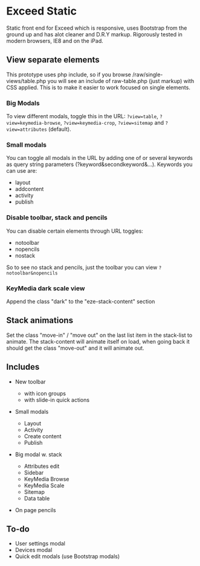 Exceed Static
=============

Static front end for Exceed which is responsive, uses Bootstrap from the ground up and has alot cleaner and D.R.Y markup. Rigorously tested in modern browsers, IE8 and on the iPad.


View separate elements
---------------------
This prototype uses php include, so if you browse /raw/single-views/table.php you will see an include of raw-table.php (just markup) with CSS applied. This is to make it easier to work focused on single elements.

### Big Modals

To view different modals, toggle this in the URL:
`?view=table`, `?view=keymedia-browse`, `?view=keymedia-crop`, `?view=sitemap` and `?view=attributes` (default).

### Small modals

You can toggle all modals in the URL by adding one of or several keywords as query string parameters (?keyword&secondkeyword&...).
Keywords you can use are:

* layout
* addcontent
* activity
* publish

### Disable toolbar, stack and pencils

You can disable certain elements through URL toggles:

* notoolbar
* nopencils
* nostack

So to see no stack and pencils, just the toolbar you can view `?notoolbar&nopencils`

### KeyMedia dark scale view
Append the class "dark" to the "eze-stack-content" section


Stack animations
---------------------
Set the class "move-in" / "move out" on the last list item in the stack-list to animate. The stack-content will animate itself on load, when going back it should get the class "move-out" and it will animate out.


Includes
---------------------
* New toolbar
    * with icon groups
    * with slide-in quick actions

* Small modals
    * Layout
    * Activity
    * Create content
    * Publish

* Big modal w. stack
    * Attributes edit
    * Sidebar
    * KeyMedia Browse
    * KeyMedia Scale
    * Sitemap
    * Data table

* On page pencils


To-do
---------------------
* User settings modal
* Devices modal
* Quick edit modals (use Bootstrap modals)
